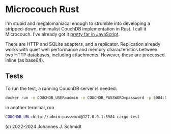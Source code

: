 # Microcouch Rust

I'm stupid and megalomaniacal enough to strumble into developing a
stripped-down, minimalist CouchDB implementation in Rust. I call it Microcouch.
I've already got it [pretty far in
JavaScript](https://github.com/jo/microcouch-js).

There are HTTP and SQLite adapters, and a replicator. Replication already works
with quiet well performance and memory characteristics between two HTTP
databases, including attachments. However, these are processed inline (as
base64).

## Tests
To run the test, a running CouchDB server is needed:

```sh
docker run -e COUCHDB_USER=admin -e COUCHDB_PASSWORD=password -p 5984:5984 couchdb
```

in another terminal, run
```sh
COUCHDB_URL=http://admin:password@127.0.0.1:5984 cargo test
```

(c) 2022-2024 Johannes J. Schmidt
